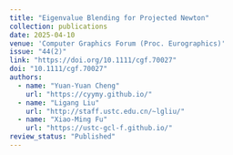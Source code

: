 ```yaml
---
title: "Eigenvalue Blending for Projected Newton"
collection: publications
date: 2025-04-10
venue: 'Computer Graphics Forum (Proc. Eurographics)'
issue: "44(2)"
link: "https://doi.org/10.1111/cgf.70027"
doi: "10.1111/cgf.70027"
authors: 
  - name: "Yuan-Yuan Cheng"
    url: "https://cyymy.github.io/"
  - name: "Ligang Liu"
    url: "http://staff.ustc.edu.cn/~lgliu/"
  - name: "Xiao-Ming Fu"
    url: "https://ustc-gcl-f.github.io/"
review_status: "Published"
---
```

